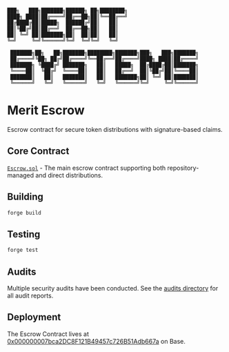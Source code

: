 ```
███╗   ███╗███████╗██████╗ ██╗████████╗
████╗ ████║██╔════╝██╔══██╗██║╚══██╔══╝
██╔████╔██║█████╗  ██████╔╝██║   ██║
██║╚██╔╝██║██╔══╝  ██╔══██╗██║   ██║
██║ ╚═╝ ██║███████╗██║  ██║██║   ██║
╚═╝     ╚═╝╚══════╝╚═╝  ╚═╝╚═╝   ╚═╝
                                                                
 ███████╗██╗   ██╗███████╗████████╗███████╗███╗   ███╗███████╗
 ██╔════╝╚██╗ ██╔╝██╔════╝╚══██╔══╝██╔════╝████╗ ████║██╔════╝
 ███████╗ ╚████╔╝ ███████╗   ██║   █████╗  ██╔████╔██║███████╗
 ╚════██║  ╚██╔╝  ╚════██║   ██║   ██╔══╝  ██║╚██╔╝██║╚════██║
 ███████║   ██║   ███████║   ██║   ███████╗██║ ╚═╝ ██║███████║
 ╚══════╝   ╚═╝   ╚══════╝   ╚═╝   ╚══════╝╚═╝     ╚═╝╚══════╝

```

# Merit Escrow

Escrow contract for secure token distributions with signature-based claims.

## Core Contract

[`Escrow.sol`](src/Escrow.sol) - The main escrow contract supporting both repository-managed and direct distributions.

## Building

```bash
forge build
```

## Testing

```bash
forge test
```

## Audits

Multiple security audits have been conducted. See the [audits directory](audits/) for all audit reports.

## Deployment

The Escrow Contract lives at [0x000000007bca2DC8F121B49457c726B51Adb667a](https://basescan.org/address/0x000000007bca2dc8f121b49457c726b51adb667a) on Base.
